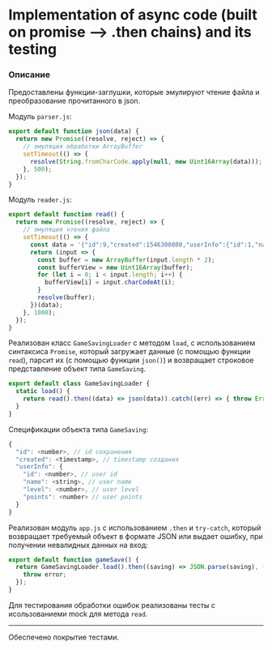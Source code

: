# Implementation of async code (built on promise --> .then chains) and its testing


### Описание

Предоставлены функции-заглушки, которые эмулируют чтение файла и преобразование прочитанного в json.

Модуль `parser.js`:
```javascript
export default function json(data) {
  return new Promise((resolve, reject) => {
    // эмуляция обработки ArrayBuffer
    setTimeout(() => {
      resolve(String.fromCharCode.apply(null, new Uint16Array(data)));
    }, 500);
  });
}
```

Модуль `reader.js`:
```javascript
export default function read() {
  return new Promise((resolve, reject) => {
    // эмуляция чтения файла
    setTimeout(() => {
      const data = '{"id":9,"created":1546300800,"userInfo":{"id":1,"name":"Hitman","level":10,"points":2000}}';
      return (input => {
        const buffer = new ArrayBuffer(input.length * 2);
        const bufferView = new Uint16Array(buffer);
        for (let i = 0; i < input.length; i++) {
          bufferView[i] = input.charCodeAt(i);
        }
        resolve(buffer);
      })(data);
    }, 1000); 
  });
}
```

 Реализован класс `GameSavingLoader` с методом `load`, с использованием синтаксиса `Promise`,  который загружает данные (с помощью функции `read`), парсит их (с помощью функции `json()`) и возвращает строковое представление объект типа `GameSaving`.

```javascript
export default class GameSavingLoader {
  static load() {
    return read().then((data) => json(data)).catch((err) => { throw Error(err.message); });
  }
}
```

Спецификации объекта типа `GameSaving`:
```javascript
{
  "id": <number>, // id сохранения
  "created": <timestamp>, // timestamp создания
  "userInfo": {
    "id": <number>, // user id
    "name": <string>, // user name
    "level": <number>, // user level
    "points": <number> // user points
  }
}
```

Реализован модуль `app.js` с использованием `.then` и `try-catch`, который возвращает требуемый объект в формате JSON или выдает ошибку, при получении невалидных данных на вход:

```javascript
export default function gameSave() {
  return GameSavingLoader.load().then((saving) => JSON.parse(saving), (error) => {
    throw error;
  });
}
```

Для тестирования обработки ошибок реализованы тесты с исользованиеми mock для метода `read`.

---

Обеспечено покрытие тестами.
